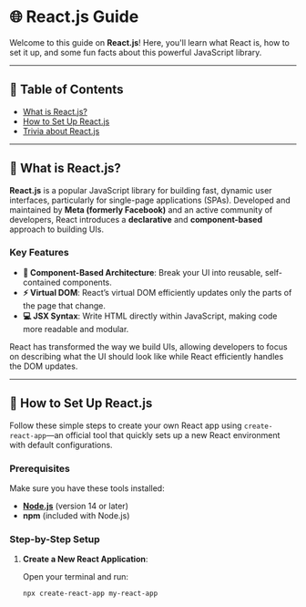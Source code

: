 # 🌐 React.js Guide

Welcome to this guide on **React.js**! Here, you'll learn what React is, how to set it up, and some fun facts about this powerful JavaScript library.

---

## 📜 Table of Contents

- [What is React.js?](#what-is-reactjs)
- [How to Set Up React.js](#how-to-set-up-reactjs)
- [Trivia about React.js](#trivia-about-reactjs)

---

## 🧐 What is React.js?

**React.js** is a popular JavaScript library for building fast, dynamic user interfaces, particularly for single-page applications (SPAs). Developed and maintained by **Meta (formerly Facebook)** and an active community of developers, React introduces a **declarative** and **component-based** approach to building UIs. 

### Key Features

- **🔗 Component-Based Architecture**: Break your UI into reusable, self-contained components.
- **⚡ Virtual DOM**: React’s virtual DOM efficiently updates only the parts of the page that change.
- **💻 JSX Syntax**: Write HTML directly within JavaScript, making code more readable and modular.

React has transformed the way we build UIs, allowing developers to focus on describing what the UI should look like while React efficiently handles the DOM updates.

---

## 🚀 How to Set Up React.js

Follow these simple steps to create your own React app using `create-react-app`—an official tool that quickly sets up a new React environment with default configurations.

### Prerequisites

Make sure you have these tools installed:

- **[Node.js](https://nodejs.org/)** (version 14 or later)
- **npm** (included with Node.js)

### Step-by-Step Setup

1. **Create a New React Application**:

   Open your terminal and run:

   ```bash
   npx create-react-app my-react-app
